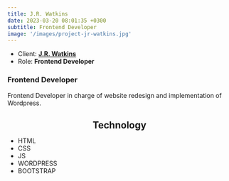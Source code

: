 ```yaml
---
title: J.R. Watkins
date: 2023-03-20 08:01:35 +0300
subtitle: Frontend Developer
image: '/images/project-jr-watkins.jpg'
---
```


<ul class="list-inline item-details">
    <li>Client:
        <strong><a href="https://jrwatkins.com/">J.R. Watkins</a>
        </strong>
    </li>
    <li>Role:
        <strong>Frontend Developer</strong>
    </li>
</ul>

<h3>Frontend Developer</h3>
Frontend Developer in charge of website redesign and implementation of Wordpress.

<h2 style="text-align: center; margin-bottom: 10px;">Technology</h2>
<ul class="list-inline item-details">
    <li>HTML</li>
    <li>CSS</li>
    <li>JS</li>
    <li>WORDPRESS</li>
    <li>BOOTSTRAP</li>
</ul>